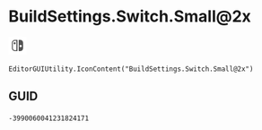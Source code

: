 # BuildSettings.Switch.Small@2x
![](/img/BuildSettings.Switch.Small@2x.png)

``` CSharp
EditorGUIUtility.IconContent("BuildSettings.Switch.Small@2x")
```
## GUID
```
-3990060041231824171
```
